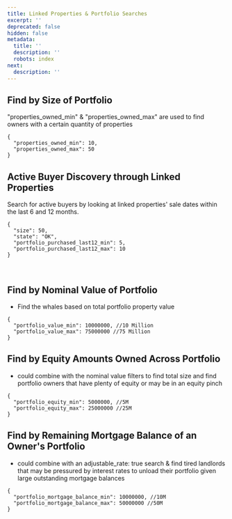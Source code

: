 ```yaml
---
title: Linked Properties & Portfolio Searches
excerpt: ''
deprecated: false
hidden: false
metadata:
  title: ''
  description: ''
  robots: index
next:
  description: ''
---
```

## Find by Size of Portfolio

"properties\_owned\_min" & "properties\_owned\_max" are used to find owners with a certain quantity of properties

```
{
  "properties_owned_min": 10,
  "properties_owned_max": 50
}
```

## Active Buyer Discovery through Linked Properties

Search for active buyers by looking at linked properties' sale dates within the last 6 and 12 months.

```
{
  "size": 50,
  "state": "OK",
  "portfolio_purchased_last12_min": 5,
  "portfolio_purchased_last12_max": 10
}
```

<br />

## Find by Nominal Value of Portfolio

* Find the whales based on total portfolio property value

```
{
  "portfolio_value_min": 10000000, //10 Million 
  "portfolio_value_max": 75000000 //75 Million
}
```

## Find by Equity Amounts Owned Across Portfolio

* could combine with the nominal value filters to find total size and find portfolio owners that have plenty of equity or may be in an equity pinch

```
{
  "portfolio_equity_min": 5000000, //5M
  "portfolio_equity_max": 25000000 //25M
}
```

## Find by Remaining Mortgage Balance of an Owner's Portfolio

* could combine with an adjustable\_rate: true search & find tired landlords that may be pressured by interest rates to unload their portfolio given large outstanding mortgage balances

```
{
  "portfolio_mortgage_balance_min": 10000000, //10M
  "portfolio_mortgage_balance_max": 50000000 //50M
}
```